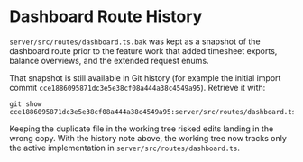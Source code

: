 # Dashboard Route History

`server/src/routes/dashboard.ts.bak` was kept as a snapshot of the dashboard route prior to the feature work that added timesheet exports, balance overviews, and the extended request enums.

That snapshot is still available in Git history (for example the initial import commit `cce1886095871dc3e5e38cf08a444a38c4549a95`). Retrieve it with:

```
git show cce1886095871dc3e5e38cf08a444a38c4549a95:server/src/routes/dashboard.ts.bak
```

Keeping the duplicate file in the working tree risked edits landing in the wrong copy. With the history note above, the working tree now tracks only the active implementation in `server/src/routes/dashboard.ts`.
